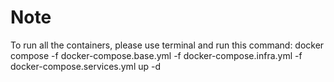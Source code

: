 # Note
To run all the containers, please use terminal and run this command: docker compose -f docker-compose.base.yml -f docker-compose.infra.yml -f docker-compose.services.yml up -d

